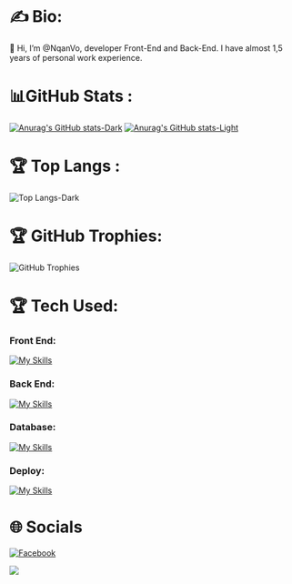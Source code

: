 # ✍️ Bio:
👋 Hi, I’m @NqanVo, developer Front-End and Back-End. I have almost 1,5 years of personal work experience.

# 📊GitHub Stats :
[![Anurag's GitHub stats-Dark](https://github-readme-stats.vercel.app/api?username=nqanvo&show_icons=true&theme=dark#gh-dark-mode-only)](https://github.com/nqanvo/github-readme-stats#gh-dark-mode-only)
[![Anurag's GitHub stats-Light](https://github-readme-stats.vercel.app/api?username=nqanvo&show_icons=true&theme=default#gh-light-mode-only)](https://github.com/nqanvo/github-readme-stats#gh-light-mode-only)

# 🏆 Top Langs :
![Top Langs-Dark](https://github-readme-stats.vercel.app/api/top-langs/?username=nqanvo&langs_count=8&layout=compact&theme=dark#gh-dark-mode-only)

# 🏆 GitHub Trophies: 
![GitHub Trophies](https://github-trophies.vercel.app/?username=nqanvo&theme=radical&no-frame=false&no-bg=false&margin-w=4)

# 🏆 Tech Used: 
### Front End:
[![My Skills](https://skillicons.dev/icons?i=html,css,js,ts,tailwind,bootstrap,react,redux,vue&perline=10&theme=dark)](https://skillicons.dev)
### Back End:
[![My Skills](https://skillicons.dev/icons?i=java,php,nodejs,express,spring&perline=10&theme=dark)](https://skillicons.dev)
### Database:
[![My Skills](https://skillicons.dev/icons?i=mysql,mongodb&perline=10&theme=dark)](https://skillicons.dev)
### Deploy:
[![My Skills](https://skillicons.dev/icons?i=aws,docker,netlify&perline=10&theme=dark)](https://skillicons.dev)
# 🌐 Socials
[![Facebook](https://img.shields.io/badge/Facebook-%231877F2.svg?logo=Facebook&logoColor=white)](https://www.facebook.com/nagn.ov.5) 


[![](https://visitcount.itsvg.in/api?id=nganvo&label=Profile%20Views&color=1&icon=5&pretty=true)](https://visitcount.itsvg.in)
